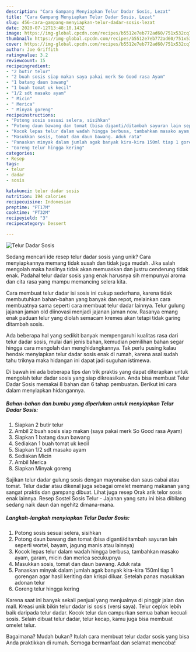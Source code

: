 ```yaml
---
description: "Cara Gampang Menyiapkan Telur Dadar Sosis, Lezat"
title: "Cara Gampang Menyiapkan Telur Dadar Sosis, Lezat"
slug: 456-cara-gampang-menyiapkan-telur-dadar-sosis-lezat
date: 2020-07-12T13:48:10.143Z
image: https://img-global.cpcdn.com/recipes/b5512e7eb772ad60/751x532cq70/telur-dadar-sosis-foto-resep-utama.jpg
thumbnail: https://img-global.cpcdn.com/recipes/b5512e7eb772ad60/751x532cq70/telur-dadar-sosis-foto-resep-utama.jpg
cover: https://img-global.cpcdn.com/recipes/b5512e7eb772ad60/751x532cq70/telur-dadar-sosis-foto-resep-utama.jpg
author: Joe Griffith
ratingvalue: 3.2
reviewcount: 15
recipeingredient:
- "2 butir telur"
- "2 buah sosis siap makan saya pakai merk So Good rasa Ayam"
- "1 batang daun bawang"
- "1 buah tomat uk kecil"
- "1/2 sdt masako ayam"
- " Micin"
- " Merica"
- " Minyak goreng"
recipeinstructions:
- "Potong sosis sesuai selera, sisihkan"
- "Potong daun bawang dan tomat (bisa diganti/ditambah sayuran lain seperti wortel, bayam, jagung manis atau lainnya)"
- "Kocok lepas telur dalam wadah hingga berbusa, tambahkan masako ayam, garam, micin dan merica secukupnya"
- "Masukkan sosis, tomat dan daun bawang. Aduk rata"
- "Panaskan minyak dalam jumlah agak banyak kira-kira 150ml tiap 1 gorengan agar hasil keriting dan krispi diluar. Setelah panas masukkan adonan telur"
- "Goreng telur hingga kering"
categories:
- Resep
tags:
- telur
- dadar
- sosis

katakunci: telur dadar sosis 
nutrition: 194 calories
recipecuisine: Indonesian
preptime: "PT17M"
cooktime: "PT32M"
recipeyield: "3"
recipecategory: Dessert

---
```



![Telur Dadar Sosis](https://img-global.cpcdn.com/recipes/b5512e7eb772ad60/751x532cq70/telur-dadar-sosis-foto-resep-utama.jpg)

Sedang mencari ide resep telur dadar sosis yang unik? Cara menyiapkannya memang tidak susah dan tidak juga mudah. Jika salah mengolah maka hasilnya tidak akan memuaskan dan justru cenderung tidak enak. Padahal telur dadar sosis yang enak harusnya sih mempunyai aroma dan cita rasa yang mampu memancing selera kita.

Cara membuat telur dadar isi sosis ini cukup sederhana, karena tidak membutuhkan bahan-bahan yang banyak dan repot, melainkan cara membuatnya sama seperti cara membuat telur dadar lainnya. Telur gulung jajanan jaman old diinovasi menjadi jajanan jaman now. Rasanya emang enak paduan telur yang diolah semacam kremes akan tetapi tidak garing ditambah sosis.

Ada beberapa hal yang sedikit banyak mempengaruhi kualitas rasa dari telur dadar sosis, mulai dari jenis bahan, kemudian pemilihan bahan segar hingga cara mengolah dan menghidangkannya. Tak perlu pusing kalau hendak menyiapkan telur dadar sosis enak di rumah, karena asal sudah tahu triknya maka hidangan ini dapat jadi suguhan istimewa.


Di bawah ini ada beberapa tips dan trik praktis yang dapat diterapkan untuk mengolah telur dadar sosis yang siap dikreasikan. Anda bisa membuat Telur Dadar Sosis memakai 8 bahan dan 6 tahap pembuatan. Berikut ini cara dalam menyiapkan hidangannya.

<!--inarticleads1-->

##### Bahan-bahan dan bumbu yang diperlukan untuk menyiapkan Telur Dadar Sosis:

1. Siapkan 2 butir telur
1. Ambil 2 buah sosis siap makan (saya pakai merk So Good rasa Ayam)
1. Siapkan 1 batang daun bawang
1. Sediakan 1 buah tomat uk kecil
1. Siapkan 1/2 sdt masako ayam
1. Sediakan  Micin
1. Ambil  Merica
1. Siapkan  Minyak goreng


Sajikan telur dadar gulung sosis dengan mayonaise dan saus cabai atau tomat. Telur dadar atau dikenal juga sebagai omelet memang makanan yang sangat praktis dan gampang dibuat. Lihat juga resep Orak arik telor sosis enak lainnya. Resep Sostel Sosis Telur - Jajanan yang satu ini bisa dibilang sedang naik daun dan ngehitz dimana-mana. 

<!--inarticleads2-->

##### Langkah-langkah menyiapkan Telur Dadar Sosis:

1. Potong sosis sesuai selera, sisihkan
1. Potong daun bawang dan tomat (bisa diganti/ditambah sayuran lain seperti wortel, bayam, jagung manis atau lainnya)
1. Kocok lepas telur dalam wadah hingga berbusa, tambahkan masako ayam, garam, micin dan merica secukupnya
1. Masukkan sosis, tomat dan daun bawang. Aduk rata
1. Panaskan minyak dalam jumlah agak banyak kira-kira 150ml tiap 1 gorengan agar hasil keriting dan krispi diluar. Setelah panas masukkan adonan telur
1. Goreng telur hingga kering


Karena saat ini banyak sekali penjual yang menjualnya di pinggir jalan dan mall. Kreasi unik bikin telur dadar isi sosis (versi saya). Telur ceplok lebih baik daripada telur dadar. Kocok telur dan campurkan semua bahan kecuali sosis. Selain dibuat telur dadar, telur kecap, kamu juga bisa membuat omelet telur. 

Bagaimana? Mudah bukan? Itulah cara membuat telur dadar sosis yang bisa Anda praktikkan di rumah. Semoga bermanfaat dan selamat mencoba!
